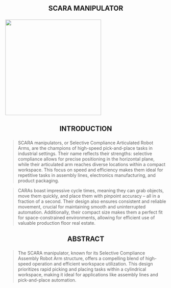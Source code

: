 <h2 align= center> 
SCARA MANIPULATOR


###

  
<img align="center" height="300" src="https://github.com/kimchisteww/Robotics2_FK-IK_Group14_SCARA_2024/assets/157762869/76a4d609-c8b1-4926-ab53-be6296825689"/>
<p align="center">

<h2 align= center> INTRODUCTION

  
###


>SCARA manipulators, or Selective Compliance Articulated Robot Arms, are the champions of high-speed pick-and-place tasks in industrial settings. Their name reflects their strengths: selective compliance allows for precise positioning in the horizontal plane, while their articulated arm reaches diverse locations within a compact workspace. This focus on speed and efficiency makes them ideal for repetitive tasks in assembly lines, electronics manufacturing, and product packaging.

>CARAs boast impressive cycle times, meaning they can grab objects, move them quickly, and place them with pinpoint accuracy – all in a fraction of a second. Their design also ensures consistent and reliable movement, crucial for maintaining smooth and uninterrupted automation. Additionally, their compact size makes them a perfect fit for space-constrained environments, allowing for efficient use of valuable production floor real estate.

<h2 align= center> ABSTRACT


###

>The SCARA manipulator, known for its Selective Compliance Assembly Robot Arm structure, offers a compelling blend of high-speed operation and efficient workspace utilization. This design prioritizes rapid picking and placing tasks within a cylindrical workspace, making it ideal for applications like assembly lines and pick-and-place automation.

